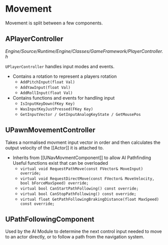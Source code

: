 ---
---

# Movement
Movement is split between a few components. 

## APlayerController
_Engine/Source/Runtime/Engine/Classes/GameFramework/PlayerController.h_

 `UPlayerController` handles input modes and events.

- Contains a rotation to represent a players rotation
	- `AddPitchInput(float Val)`
	- `AddYawInput(float Val)`
	- `AddRollInput(float Val)`
- Contains functions and events for handling input
	- `IsInputKeyDown(FKey Key)`
	- `WasInputKeyJustPressed(FKey Key)`
	- `GetInputVector / GetInputAnalogKeyState / GetMousePos`


## UPawnMovementController
Takes a normalised movment input vector in order and then calculates the output velocity of the [[Actor]] it is attached to.

- Inherits from [[UNavMovmentComponent]] to allow AI Pathfinding Useful functions exist that can be overloaded
	-  `virtual void RequestPathMove(const FVector& MoveInput) override;`
	- `virtual void RequestDirectMove(const FVector& MoveVelocity, bool bForceMaxSpeed) override;`  
	- `virtual bool CanStartPathFollowing() const override;`
	- `virtual bool CanStopPathFollowing() const override;`
	- `virtual float GetPathFollowingBrakingDistance(float MaxSpeed) const override;`


## UPathFollowingComponent
Used by the AI Module to determine the next control input needed to move to an actor directly, or to follow a path from the navigation system.